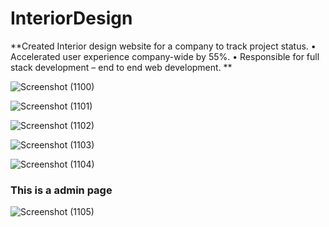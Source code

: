 # InteriorDesign
**Created Interior design website for a company to track project status.
•	Accelerated user experience company-wide by 55%.
•	Responsible for full stack development – end to end web development.
**

![Screenshot (1100)](https://user-images.githubusercontent.com/68075023/100753545-ed943900-340f-11eb-8f1c-4f8f92d2a75c.png)


![Screenshot (1101)](https://user-images.githubusercontent.com/68075023/100753572-fa189180-340f-11eb-8ec8-e5434c7de95a.png)


![Screenshot (1102)](https://user-images.githubusercontent.com/68075023/100753603-056bbd00-3410-11eb-923a-97d20680a8b8.png)


![Screenshot (1103)](https://user-images.githubusercontent.com/68075023/100753640-16b4c980-3410-11eb-980a-64a925c52849.png)


![Screenshot (1104)](https://user-images.githubusercontent.com/68075023/100753700-26cca900-3410-11eb-8df7-6efb64bdbca2.png)

### **This is a admin page**

![Screenshot (1105)](https://user-images.githubusercontent.com/68075023/100753728-2fbd7a80-3410-11eb-9fdd-d2d0baff9e96.png)
